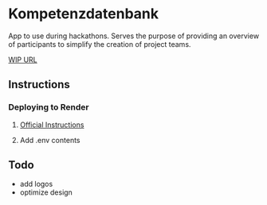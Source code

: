 # Kompetenzdatenbank

App to use during hackathons. Serves the purpose of providing an overview of participants to simplify the creation of project teams.

[WIP URL](https://kompetenzdatenbank.onrender.com/) 


## Instructions

### Deploying to Render 

1. [Official Instructions](https://render.com/docs/deploy-sveltekit)

2. Add .env contents 


## Todo

- add logos
- optimize design